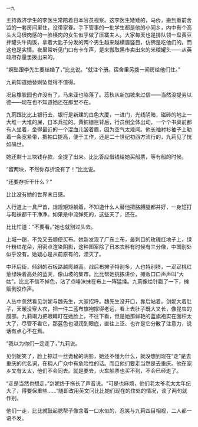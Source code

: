     一九 

   主持救济学生的李医生常陪着日本官员视察。这李医生矮矮的，马侨，搬到重前舍监的一套房间里住，没带家眷。手下管事的一批学生都是他的小同乡，内中有个高头大马很肉感的一脸横肉的女生似乎做了压寨夫人。大家每天也是排队领一盘黄豆拌罐头牛肉饭，拿着大匙子分发的两个男生越来越横眉竖目，仿佛是吃他们的。而这也是实情。夜里常听见门口有卡车声，是来搬取黑市卖出来的米粮罐头——从英政府存量里拨出来的。

   “婀坠跟李先生要结婚了，”比比说。“就注个册。宿舍里另拨一间房给他们住。”

   九莉知道她替婀坠觉得不值得。

   况且橡胶园也许没有了，马来亚也陷落了。蕊秋从新加坡来过信——当然没提劳以德——现在也不知道她还在那里不在。

   九莉跟比比上银行去，银行是新建的白色大厦，一进门，光线阴暗，磁砖的地上一大堆一大堆的屎，日本兵拉的。黄铜栅栏背后，行员倒全体出动，一个个书桌前都有人坐着，坐得最近的一个混血儿皱着眉，因为空气太难闻。他长袖衬衫袖子上勒着一条宽紧带，把袖口提高，便于工作，还是二十世纪初西方流行的，九莉见了恍如隔世。

   她还剩十三块钱存款，全提了出来。比比答应借钱给她买船票，等有船的时候。

   “留两块，不然你存折没有了！”比比说。

   “还要存折干什么？”

   比比没有她的世界末日感。

   人行道上一具尸首，规规矩矩躺着，不知道什么人替他把胳膊腿都并好，一身短打与鞋袜都干干净净。如果是中流弹死的，这些天了，还在。

   比比忙道：“不要看。”她也就别过头去。

   上城一趟，不免又去顺便买布。她新发现了广东土布，最刺目的玫瑰红地子上，绿叶粉红花朵，用密点渲染阴影，这种图案除了日本衣料有时候有三分像，中国别处似乎没有。她疑心是从前原有的，湮灭了。

   中环后街，倾斜的石板路越爬越高。战后布摊子特别多，人也特别挤，一疋疋桃红葱绿映着高处的蓝天，像山坡的集市。比比帮她挑拣讲价，摊贩口口声声叫“大姑”。比比不信不掉色，沾了点唾沫抹在布上一阵猛揉。九莉像给针戳了一下，摊贩倒没作声。

   人丛中忽然看见剑妮与魏先生，大家招呼。魏先生没开口，靠后站着。剑妮大着肚子，天暖没穿大衣，把一件二蓝布旗袍撑得老远，看上去肚子既大又长，像昆虫的腹部。九莉竭力把眼睛盯在她脸上，不往下看，但是她那鲜艳的蓝旗袍实在面积太大了，尽管不看它，那蓝色也浸润到眼底，直往上泛、也许是它分散了注意力，说话有点心不在焉。

   “我以为你们一定走了，”九莉说。

   见剑妮笑了，脸上掠过一丝诡秘的阴影，她还不懂为什么，就没想到现在“走”是去重庆的代名词，在稠人广众中有危险性的话。而且他们要走当然是去重庆。他在家乡又有太太，他们不会同去。就是要去，火车船票也买不到，不会已经走了。

   “走是当然也想走，”剑妮终于拖长了声音说。“可是也麻烦，他们老太爷老太太年纪大了，得要保重些……”随即改用英文问比比她们现在的住处的情况，谈了两句就作别。

   他们一走，比比就鼓起腮帮子像含着一口水似的，忍笑与九莉四目相视，二人都一语不发。

